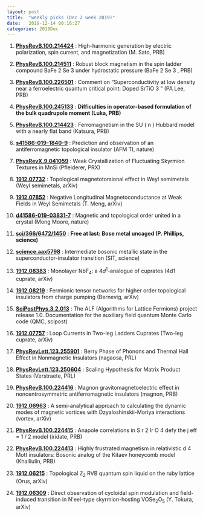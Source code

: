 ```yaml
---
layout: post
title:  "weekly picks (Dec 2 week 2019)"
date:   2019-12-14 00:16:27
categories: 2019Dec
---
```





1. **[PhysRevB.100.214424](https://link.aps.org/doi/10.1103/PhysRevB.100.214424)** : High-harmonic generation by electric polarization, spin current, and magnetization (M. Sato, PRB)

1. **[PhysRevB.100.214511](https://link.aps.org/doi/10.1103/PhysRevB.100.214511)** : Robust block magnetism in the spin ladder compound BaFe 2 Se 3 under hydrostatic pressure (BaFe 2 Se 3 , PRB)

1. **[PhysRevB.100.226501](https://link.aps.org/doi/10.1103/PhysRevB.100.226501)** : Comment on “Superconductivity at low density near a ferroelectric quantum critical point: Doped SrTiO 3 ” (PA Lee, PRB)

1. **[PhysRevB.100.245133](https://link.aps.org/doi/10.1103/PhysRevB.100.245133)** : **Difficulties in operator-based formulation of the bulk quadrupole moment (Luka, PRB)**

1. **[PhysRevB.100.214423](https://link.aps.org/doi/10.1103/PhysRevB.100.214423)** : Ferromagnetism in the SU ( n ) Hubbard model with a nearly flat band (Katsura, PRB)

1. **[s41586-019-1840-9](http://www.nature.com/articles/s41586-019-1840-9)** : Prediction and observation of an antiferromagnetic topological insulator (AFM TI, nature)


1. **[PhysRevX.9.041059](https://journals.aps.org/prx/pdf/10.1103/PhysRevX.9.041059)** : Weak Crystallization of Fluctuating Skyrmion Textures in MnSi (Pfleiderer, PRX)

1. **[1912.07732](http://arxiv.org/abs/1912.07732)** : Topological magnetotorsional effect in Weyl semimetals (Weyl semimetals, arXiv)

1. **[1912.07852](http://arxiv.org/abs/1912.07852)** : Negative Longitudinal Magnetoconductance at Weak Fields in Weyl Semimetals (T. Meng, arXiv)

1. **[d41586-019-03831-7](http://www.nature.com/articles/d41586-019-03831-7)** : Magnetic and topological order united in a crystal (Mong Moore, nature)


1. **[sci/366/6472/1450](https://science.sciencemag.org/content/sci/366/6472/1450.full.pdf)** : **Free at last: Bose metal uncaged (P. Phillips, science)**

1. **[science.aax5798](http://www.sciencemag.org/lookup/doi/10.1126/science.aax5798)** : Intermediate bosonic metallic state in the superconductor-insulator transition (SIT, science)

1. **[1912.08383](http://arxiv.org/abs/1912.08383)** : Monolayer NbF$_4$: a $4d^1$-analogue of cuprates (4d1 cuprate, arXiv)

1. **[1912.08219](http://arxiv.org/abs/1912.08219)** : Fermionic tensor networks for higher order topological insulators from charge pumping (Bernevig, arXiv)

1. **[SciPostPhys.3.2.013](https://scipost.org/10.21468/SciPostPhys.3.2.013)** : The ALF (Algorithms for Lattice Fermions) project release 1.0. Documentation for the auxiliary field quantum Monte Carlo code (QMC, scipost)

1. **[1912.07757](http://arxiv.org/abs/1912.07757)** : Loop Currents in Two-leg Ladders Cuprates (Two-leg cuprate, arXiv)


1. **[PhysRevLett.123.255901](https://link.aps.org/doi/10.1103/PhysRevLett.123.255901)** : Berry Phase of Phonons and Thermal Hall Effect in Nonmagnetic Insulators (nagaosa, PRL)

1. **[PhysRevLett.123.250604](https://link.aps.org/doi/10.1103/PhysRevLett.123.250604)** : Scaling Hypothesis for Matrix Product States (Verstraete, PRL)

1. **[PhysRevB.100.224416](https://link.aps.org/doi/10.1103/PhysRevB.100.224416)** : Magnon gravitomagnetoelectric effect in noncentrosymmetric antiferromagnetic insulators (magnon, PRB)


1. **[1912.06963](http://arxiv.org/abs/1912.06963)** : A semi-analytical approach to calculating the dynamic modes of magnetic vortices with Dzyaloshinskii-Moriya interactions (vortex, arXiv)

1. **[PhysRevB.100.224415](https://link.aps.org/doi/10.1103/PhysRevB.100.224415)** : Anapole correlations in S r 2 Ir O 4 defy the j eff = 1 / 2 model (iridate, PRB)

1. **[PhysRevB.100.224413](https://link.aps.org/doi/10.1103/PhysRevB.100.224413)** : Highly frustrated magnetism in relativistic d 4 Mott insulators: Bosonic analog of the Kitaev honeycomb model (Khalliulin, PRB)


1. **[1912.06215](http://arxiv.org/abs/1912.06215)** : Topological $\mathbb{Z}_2$ RVB quantum spin liquid on the ruby lattice (Orus, arXiv)

1. **[1912.06309](http://arxiv.org/abs/1912.06309)** : Direct observation of cycloidal spin modulation and field-induced transition in N\'eel-type skyrmion-hosting VOSe$_2$O$_5$ (Y. Tokura, arXiv)
